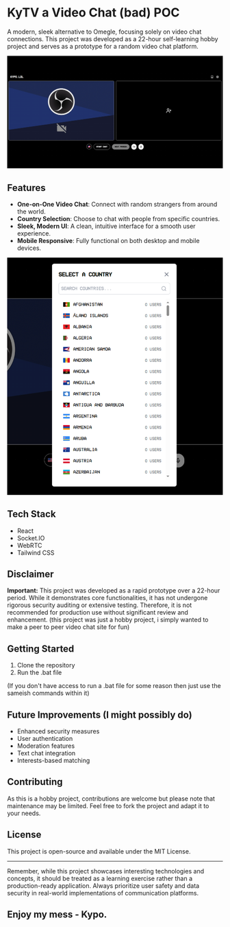 # KyTV a Video Chat (bad) POC

A modern, sleek alternative to Omegle, focusing solely on video chat connections. This project was developed as a 22-hour self-learning hobby project and serves as a prototype for a random video chat platform.

![a screen preview of the site](./github/preview.png)

## Features

- **One-on-One Video Chat**: Connect with random strangers from around the world.
- **Country Selection**: Choose to chat with people from specific countries.
- **Sleek, Modern UI**: A clean, intuitive interface for a smooth user experience.
- **Mobile Responsive**: Fully functional on both desktop and mobile devices.

![Country selection feature](./github/countryselect.png)

## Tech Stack

- React
- Socket.IO
- WebRTC
- Tailwind CSS

## Disclaimer

**Important:** This project was developed as a rapid prototype over a 22-hour period. While it demonstrates core functionalities, it has not undergone rigorous security auditing or extensive testing. Therefore, it is not recommended for production use without significant review and enhancement.
(this project was just a hobby project, i simply wanted to make a peer to peer video chat site for fun)

## Getting Started

1. Clone the repository
2. Run the .bat file

(If you don't have access to run a .bat file for some reason then just use the sameish commands within it)

## Future Improvements (I might possibly do)

- Enhanced security measures
- User authentication
- Moderation features
- Text chat integration
- Interests-based matching

## Contributing

As this is a hobby project, contributions are welcome but please note that maintenance may be limited. Feel free to fork the project and adapt it to your needs.

## License

This project is open-source and available under the MIT License.

---

Remember, while this project showcases interesting technologies and concepts, it should be treated as a learning exercise rather than a production-ready application. Always prioritize user safety and data security in real-world implementations of communication platforms.


## Enjoy my mess - Kypo.
